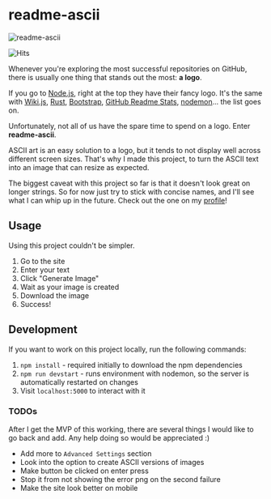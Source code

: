 # readme-ascii
![readme-ascii](https://user-images.githubusercontent.com/17814535/88973067-295d9d00-d27c-11ea-8e2b-cb12eed3541d.png)

![Hits](https://hitcounter.pythonanywhere.com/count/tag.svg?url=https%3A%2F%2Fgithub.com%2Fajmeese7%2Freadme-ascii)

Whenever you're exploring the most successful repositories on GitHub, there is usually
one thing that stands out the most: **a logo**.

If you go to [Node.js](https://github.com/nodejs/node), right at the top they have
their fancy logo. It's the same with [Wiki.js](https://github.com/Requarks/wiki),
[Rust](https://github.com/rust-lang/rust), [Bootstrap](https://github.com/twbs/bootstrap),
[GitHub Readme Stats](https://github.com/anuraghazra/github-readme-stats),
[nodemon](https://github.com/remy/nodemon)... the list goes on.

Unfortunately, not all of us have the spare time to spend on a logo. Enter **readme-ascii**.

ASCII art is an easy solution to a logo, but it tends to not display well across different 
screen sizes. That's why I made this project, to turn the ASCII text into an image that 
can resize as expected.

The biggest caveat with this project so far is that it doesn't look great on longer strings.
So for now just try to stick with concise names, and I'll see what I can whip up in the future. 
Check out the one on my [profile](https://github.com/ajmeese7)!

## Usage
Using this project couldn't be simpler.

1. Go to the site
2. Enter your text
3. Click "Generate Image"
4. Wait as your image is created
5. Download the image
6. Success!

## Development
If you want to work on this project locally, run the following commands:

1. `npm install` - required initially to download the npm dependencies
2. `npm run devstart` - runs environment with nodemon, so the server is automatically restarted on changes
3. Visit `localhost:5000` to interact with it

### TODOs
After I get the MVP of this working, there are several things I would like to go back and add.
Any help doing so would be appreciated :)

- Add more to `Advanced Settings` section
- Look into the option to create ASCII versions of images
- Make button be clicked on enter press
- Stop it from not showing the error png on the second failure
- Make the site look better on mobile
